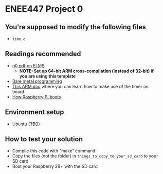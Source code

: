 # ENEE447 Project 0
## You're supposed to modify the following files
- `time.c`

## Readings recommended
- [p0.pdf on ELMS](https://umd.instructure.com/courses/1277187/files/folder/Lab%20Files%20Spring%202020/Project%200?preview=55362636)
  - **NOTE: Set up **64-bit** ARM cross-compilation (instead of 32-bit) if you are using this template**
- [Bare metal programming](https://github.com/dwelch67/raspberrypi/tree/master/baremetal)
- [This ARM doc](http://classweb.ece.umd.edu/enee447.S2019/ARM-Documentation/BCM2836-QA7.pdf) where you can learn how to make use of the timer on board
- [How Raspberry Pi boots](https://raspberrypi.stackexchange.com/questions/10442/what-is-the-boot-sequence)

## Environment setup
- Ubuntu (TBD)

## How to test your solution
- Compile this code with "make" command
- Copy the files (not the folder) in `things_to_copy_to_your_sd_card` to your SD card
- Boot your Raspberry 3B+ with the SD card

